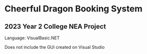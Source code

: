 # Cheerful Dragon Booking System
## 2023 Year 2 College NEA Project

Language: VisualBasic.NET

Does not include the GUI created on Visual Studio
